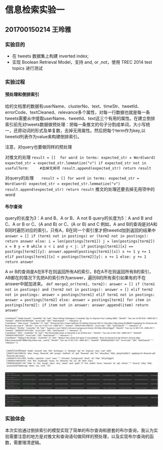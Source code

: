 # 信息检索实验一
## 201700150214 王玲雅

### 实验目的
* 在 tweets 数据集上构建 inverted index; 
* 实现 Boolean Retrieval Model，支持 and, or ,not，使用 TREC 2014 test topics 进行测试
### 实验过程
#### 预处理和倒排索引
   给的文档里的数据有userName、clusterNo、text、timeStr、tweetId、errorCode、textCleaned、relevance多个属性，对每一行数据也就是每一条tweets需要从中提取userName、tweetId、text这三个有用的属性。在建立倒排索引前先对tweets数据做预处理：把每一条推文的句子分割成单词，大小写统一，还原动词的形式及单复数，去掉无用属性。然后把每个term作为key,以tweetid列表作为value来构建倒排索引。
   
   注意，对query也要做同样的预处理
   
   对推文的处理
   ` result = [] 
    for word in terms:
        expected_str = Word(word)
        expected_str = expected_str.lemmatize("v")
        if expected_str not in usefulTerm:     #去掉无用项
            result.append(expected_str)
    return result `
    
  对query的处理
    `    result = []
    for word in terms:
        expected_str = Word(word)
        expected_str = expected_str.lemmatize("v")
        result.append(expected_str)
    return result `
推文的处理还要去掉无用项中的word

#### 布尔查询
query的长度为3：A and B、A or B、A not B
query的长度为5：A and B and C、A or B or C、(A and B) or C、(A or B) and C 
例如，A and B的查询是对A和B同时遍历对应的索引，只有A，B在同一个索引里才把tweetid加到返回的结果中
`answer = []
    if (term1 not in postings) or (term2 not in postings):
        return answer
    else:
        i = len(postings[term1])
        j = len(postings[term2])
        x = 0
        y = 0
        while x < i and y < j:
            if postings[term1][x] == postings[term2][y]:
                answer.append(postings[term1][x])
                x += 1
                y += 1
            elif postings[term1][x] < postings[term2][y]:
                x += 1
            else:
                y += 1
        return answer `

A or B的查询是A在B不在则返回所有A的索引，B在A不在则返回所有B的索引，AB都在的情况下先把A的索引作为answer，遍历B的所有索引如果有的不在answer中就加进来。
`def merge2_or(term1, term2):
    answer = []
    if (term1 not in postings) and (term2 not in postings):
        answer = []
    elif term2 not in postings:
        answer = postings[term1]
    elif term1 not in postings:
        answer = postings[term2]
    else:
        answer = postings[term1]
        for item in postings[term2]:
            if item not in answer:
                answer.append(item)
    return answer`

![处理前的初始推文格式](https://github.com/479136200/IR-experiments/blob/master/images/L%60HCF2RHTR_QO%40%60HG56AM%7D5.png)

![处理后的推文格式](https://github.com/479136200/IR-experiments/blob/master/images/picture3.png)

![query长度为3的查询结果](https://github.com/479136200/IR-experiments/blob/master/images/picture1.png)

![query长度为5的查询结果](https://github.com/479136200/IR-experiments/blob/master/images/picture2.png)

### 实验体会
本次实验通过倒排索引的模型实现了简单的布尔查询和嵌套的布尔查询，我认为实验需要注意的地方是对推文和查询语句做同样的预处理，以及实现布尔查询的函数，需要理清逻辑。

